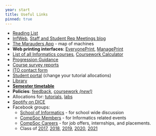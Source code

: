```yaml
---
year: start
title: Useful Links
pinned: true
---
```


- [Reading List](https://goo.gl/9NkLch)
- [InfWeb](http://web.inf.ed.ac.uk/), [Staff and Student Rep Meetings blog](http://blog.inf.ed.ac.uk/issr/)
- [The Marauders App](https://mapp.betterinformatics.com) - map of machines
- **Web printing interfaces**: [EveryonePrint](http://www.everyoneprint.is.ed.ac.uk), [ManagePrint](http://www.manageprint.is.ed.ac.uk)
- [List of all Informatics courses](http://course.inf.ed.ac.uk/), [Coursework Calculator](/calculator)
- [Progression Guidance](http://web.inf.ed.ac.uk/infweb/student-services/ito/admin/progression-guidance)
- [Course survey reports](http://www.inf.ed.ac.uk/admin/ITO/course-survey-reports/)
- [ITO contact form](https://www.inf.ed.ac.uk/cgi-bin/iss/contact.cgi)
- [Student portal](https://student.inf.ed.ac.uk/) (change your tutorial allocations)
- [Library](http://www.ed.ac.uk/schools-departments/information-services/library-museum-gallery)
- [**Semester timetable**](https://www.ed.ac.uk/semester-dates)
- **Policies**: [feedback](http://www.inf.ed.ac.uk/student-services/teaching-organisation/for-taught-students/coursework-and-projects/coursework-assessment-and-feedback), [coursework _(new!)_](http://web.inf.ed.ac.uk/infweb/student-services/ito/admin/coursework-projects/late-coursework-extension-requests)
- Allocations for: [tutorials](https://portal.theon.inf.ed.ac.uk/reports/upt/open/TP072_Tutorial_Groups/), [labs](https://portal.theon.inf.ed.ac.uk/reports/upt/open/TP082_Laboratory_Groups/)
- [Spotify on DICE](https://tardis.ed.ac.uk/~joe/spotify.html)
- Facebook groups:
  - [School of Informatics](https://facebook.com/groups/informatics.uoe) - for school wide discussion
  - [CompSoc Members](https://facebook.com/groups/compsocedinburgh) - for Informatics related events
  - [CompSoc Careers](https://facebook.com/groups/compsoc.offers) - for job offers, internships, and placements.
  - Class of [2017](https://www.facebook.com/groups/uoeinformatics2017), [2018](https://www.facebook.com/groups/uoeinformatics2018), [2019](https://www.facebook.com/groups/uoeinformatics2019), [2020](https://www.facebook.com/groups/638355673007684/), [2021](https://www.facebook.com/groups/487413248257663/)
